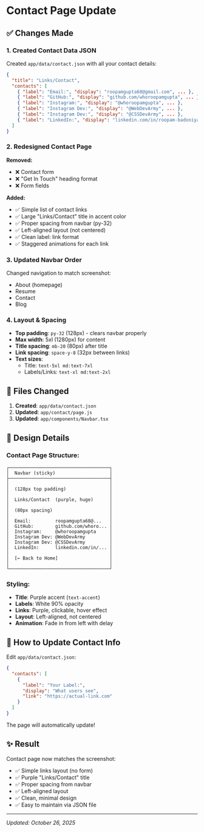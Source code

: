 # Contact Page Update

## ✅ Changes Made

### 1. **Created Contact Data JSON**
Created `app/data/contact.json` with all your contact details:

```json
{
  "title": "Links/Contact",
  "contacts": [
    { "label": "Email:", "display": "roopamgupta68@gmail.com", ... },
    { "label": "GitHub:", "display": "github.com/whoroopamgupta", ... },
    { "label": "Instagram:", "display": "@whoroopamgupta", ... },
    { "label": "Instagram Dev:", "display": "@WebDevArmy", ... },
    { "label": "Instagram Dev:", "display": "@CSSDevArmy", ... },
    { "label": "LinkedIn:", "display": "linkedin.com/in/roopam-badoniya-947748195", ... }
  ]
}
```

### 2. **Redesigned Contact Page**
**Removed:**
- ❌ Contact form
- ❌ "Get In Touch" heading format
- ❌ Form fields

**Added:**
- ✅ Simple list of contact links
- ✅ Large "Links/Contact" title in accent color
- ✅ Proper spacing from navbar (py-32)
- ✅ Left-aligned layout (not centered)
- ✅ Clean label: link format
- ✅ Staggered animations for each link

### 3. **Updated Navbar Order**
Changed navigation to match screenshot:
- About (homepage)
- Resume
- Contact
- Blog

### 4. **Layout & Spacing**
- **Top padding**: `py-32` (128px) - clears navbar properly
- **Max width**: 5xl (1280px) for content
- **Title spacing**: `mb-20` (80px) after title
- **Link spacing**: `space-y-8` (32px between links)
- **Text sizes**: 
  - Title: `text-5xl md:text-7xl`
  - Labels/Links: `text-xl md:text-2xl`

## 📁 Files Changed

1. **Created**: `app/data/contact.json`
2. **Updated**: `app/contact/page.js`
3. **Updated**: `app/components/Navbar.tsx`

## 🎨 Design Details

### Contact Page Structure:
```
┌─────────────────────────────────────┐
│  Navbar (sticky)                    │
├─────────────────────────────────────┤
│                                     │
│  (128px top padding)                │
│                                     │
│  Links/Contact  (purple, huge)      │
│                                     │
│  (80px spacing)                     │
│                                     │
│  Email:         roopamgupta68@...   │
│  GitHub:        github.com/whoro... │
│  Instagram:     @whoroopamgupta     │
│  Instagram Dev: @WebDevArmy         │
│  Instagram Dev: @CSSDevArmy         │
│  LinkedIn:      linkedin.com/in/... │
│                                     │
│  [← Back to Home]                   │
│                                     │
└─────────────────────────────────────┘
```

### Styling:
- **Title**: Purple accent (`text-accent`)
- **Labels**: White 90% opacity
- **Links**: Purple, clickable, hover effect
- **Layout**: Left-aligned, not centered
- **Animation**: Fade in from left with delay

## 🔄 How to Update Contact Info

Edit `app/data/contact.json`:

```json
{
  "contacts": [
    {
      "label": "Your Label:",
      "display": "What users see",
      "link": "https://actual-link.com"
    }
  ]
}
```

The page will automatically update!

## ✨ Result

Contact page now matches the screenshot:
- ✅ Simple links layout (no form)
- ✅ Purple "Links/Contact" title
- ✅ Proper spacing from navbar
- ✅ Left-aligned layout
- ✅ Clean, minimal design
- ✅ Easy to maintain via JSON file

---

*Updated: October 26, 2025*


